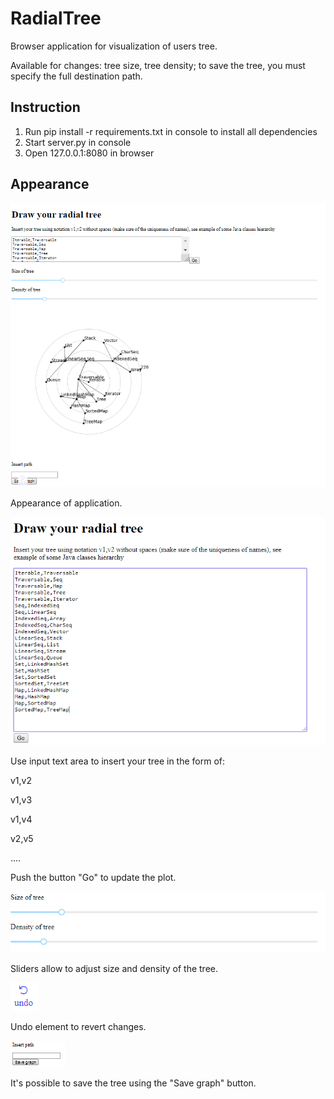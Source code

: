 # RadialTree
Browser application for visualization of users tree.

Available for changes: tree size, tree density; to save the tree, you must specify the full destination path.

## Instruction
1. Run pip install -r requirements.txt in console to install all dependencies
1. Start server.py in console
2. Open 127.0.0.1:8080 in browser

## Appearance

![txt](pics/All.PNG)

Appearance of application.

![txt](pics/Input.PNG)

Use input text area to insert your tree in the form of:

v1,v2

v1,v3

v1,v4

v2,v5

....

Push the button "Go" to update the plot.

![txt](pics/Sliders.PNG)

Sliders allow to adjust size and density of the tree.

![txt](pics/Undo.PNG)

Undo element to revert changes.

![txt](pics/Save.PNG)

It's possible to save the tree using the "Save graph" button. 
